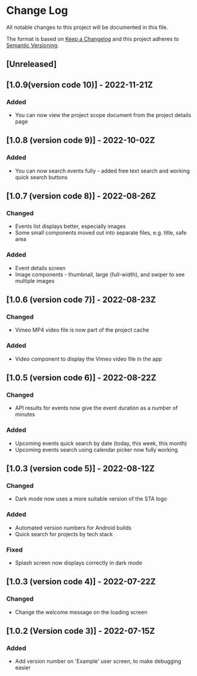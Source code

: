# Change Log

All notable changes to this project will be documented in this file.

The format is based on [Keep a Changelog](http://keepachangelog.com/)
and this project adheres to [Semantic Versioning](http://semver.org/).

## [Unreleased]

## [1.0.9(version code 10)] - 2022-11-21Z

### Added

- You can now view the project scope document from the project details page

## [1.0.8 (version code 9)] - 2022-10-02Z

### Added

- You can now search events fully - added free text search and working quick search buttons

## [1.0.7 (version code 8)] - 2022-08-26Z

### Changed

- Events list displays better, especially images
- Some small components moved out into separate files, e.g. title, safe area

### Added

- Event details screen
- Image components - thumbnail, large (full-width), and swiper to see multiple images

## [1.0.6 (version code 7)] - 2022-08-23Z

### Changed

- Vimeo MP4 video file is now part of the project cache 

### Added

- Video component to display the Vimeo video file in the app

## [1.0.5 (version code 6)] - 2022-08-22Z

### Changed

- API results for events now give the event duration as a number of minutes

### Added

- Upcoming events quick search by date (today, this week, this month)
- Upcoming events search using calendar picker now fully working

## [1.0.3 (version code 5)] - 2022-08-12Z

### Changed

- Dark mode now uses a more suitable version of the STA logo

### Added

- Automated version numbers for Android builds
- Quick search for projects by tech stack

### Fixed

- Splash screen now displays correctly in dark mode

## [1.0.3 (version code 4)] - 2022-07-22Z

### Changed

- Change the welcome message on the loading screen

## [1.0.2 (Version code 3)] - 2022-07-15Z

### Added

- Add version number on 'Example' user screen, to make debugging easier
